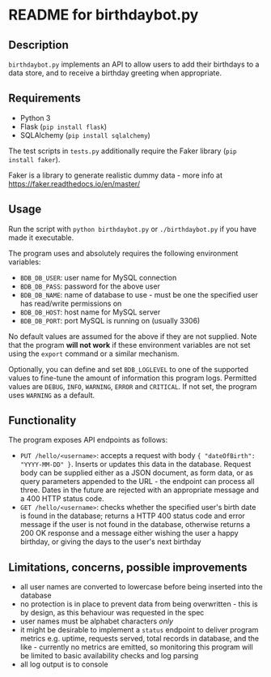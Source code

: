 # README for birthdaybot.py

## Description
`birthdaybot.py` implements an API to allow users to add their birthdays to a data store, and to receive a birthday
greeting when appropriate.

## Requirements
* Python 3
* Flask (`pip install flask`)
* SQLAlchemy (`pip install sqlalchemy`)

The test scripts in `tests.py` additionally require the Faker library (`pip install faker`).

Faker is a library to generate realistic dummy data - more info at https://faker.readthedocs.io/en/master/

## Usage
Run the script with `python birthdaybot.py` or `./birthdaybot.py` if you have made it executable.

The program uses and absolutely requires the following environment variables:
* `BDB_DB_USER`: user name for MySQL connection
* `BDB_DB_PASS`: password for the above user
* `BDB_DB_NAME`: name of database to use - must be one the specified user has read/write permissions on
* `BDB_DB_HOST`: host name for MySQL server
* `BDB_DB_PORT`: port MySQL is running on (usually 3306)

No default values are assumed for the above if they are not supplied. Note that the program **will not work** if these
environment variables are not set using the `export` command or a similar mechanism.

Optionally, you can define and set `BDB_LOGLEVEL` to one of the supported values to fine-tune the amount of information
this program logs. Permitted values are `DEBUG`, `INFO`, `WARNING`, `ERROR` and `CRITICAL`. If not set, the program
uses `WARNING` as a default.

## Functionality
The program exposes API endpoints as follows:
* `PUT /hello/<username>`: accepts a request with body `{ "dateOfBirth": "YYYY-MM-DD" }`. Inserts or updates this data
in the database. Request body can be supplied either as a JSON document, as form data, or as query parameters appended
to the URL - the endpoint can process all three. Dates in the future are rejected with an appropriate message and a
400 HTTP status code.
* `GET /hello/<username>`: checks whether the specified user's birth date is found in the database; returns a HTTP 400
status code and error message if the user is not found in the database, otherwise returns a 200 OK response and a
message either wishing the user a happy birthday, or giving the days to the user's next birthday

## Limitations, concerns, possible improvements
* all user names are converted to lowercase before being inserted into the database
* no protection is in place to prevent data from being overwritten - this is by design, as this behaviour was
requested in the spec
* user names must be alphabet characters *only*
* it might be desirable to implement a `status` endpoint to deliver program metrics e.g. uptime, requests served, total
records in database, and the like - currently no metrics are emitted, so monitoring this program will be limited to
basic availability checks and log parsing
* all log output is to console
